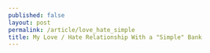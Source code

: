 ```yaml
---
published: false
layout: post
permalink: /article/love_hate_simple
title: My Love / Hate Relationship With a "Simple" Bank
---
```

